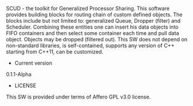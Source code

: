 SCUD - the toolkit for Generalized Processor Sharing. 
This software provides building blocks for routing chain of custom defined objects. 
The blocks include but not limited to: generalized Queue, Dropper (filter) and Scheduler. 
Combining these entities one can insert his data objects into FIFO containers and then select some container each time and pull data object. 
Objects may be dropped (filtered out). This SW does not depend on non-standard libraries, is self-contained, supports any version of C++ starting from C++11, can be customized.

* Current version

0.1.1-Alpha

* LICENSE

This SW is provided under terms of Affero GPL v3.0 license.



